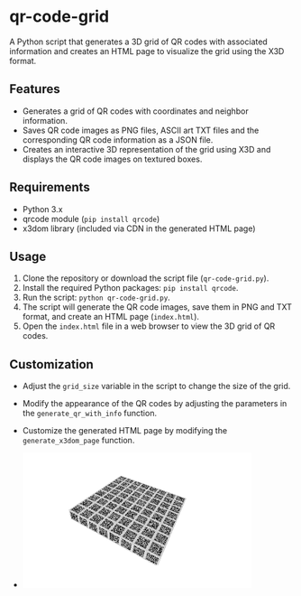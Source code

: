 # qr-code-grid

A Python script that generates a 3D grid of QR codes with associated information and creates an HTML page to visualize the grid using the X3D format.

## Features

- Generates a grid of QR codes with coordinates and neighbor information.
- Saves QR code images as PNG files, ASCII art TXT files and the corresponding QR code information as a JSON file.
- Creates an interactive 3D representation of the grid using X3D and displays the QR code images on textured boxes.

## Requirements

- Python 3.x
- qrcode module (`pip install qrcode`)
- x3dom library (included via CDN in the generated HTML page)

## Usage

1. Clone the repository or download the script file (`qr-code-grid.py`).
2. Install the required Python packages: `pip install qrcode`.
3. Run the script: `python qr-code-grid.py`.
4. The script will generate the QR code images, save them in PNG and TXT format, and create an HTML page (`index.html`).
5. Open the `index.html` file in a web browser to view the 3D grid of QR codes.

## Customization

- Adjust the `grid_size` variable in the script to change the size of the grid.
- Modify the appearance of the QR codes by adjusting the parameters in the `generate_qr_with_info` function.
- Customize the generated HTML page by modifying the `generate_x3dom_page` function.

- ![Image alt text](https://github.com/txtatech/qr-code-grid/blob/main/qr-code-grid.png)

